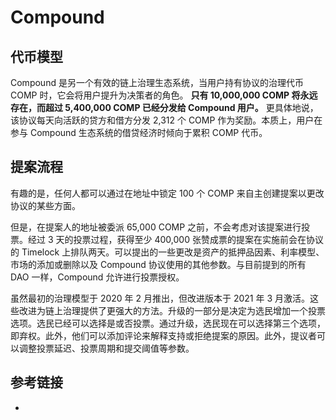 # Compound 

## 代币模型
Compound 是另一个有效的链上治理生态系统，当用户持有协议的治理代币 COMP 时，它会将用户提升为决策者的角色。
**只有 10,000,000 COMP 将永远存在，而超过 5,400,000 COMP 已经分发给 Compound 用户。**
更具体地说，该协议每天向活跃的贷方和借方分发 2,312 个 COMP 作为奖励。本质上，用户在参与 Compound 生态系统的借贷经济时倾向于累积 COMP 代币。  

## 提案流程

有趣的是，任何人都可以通过在地址中锁定 100 个 COMP 来自主创建提案以更改协议的某些方面。

但是，在提案人的地址被委派 65,000 COMP 之前，不会考虑对该提案进行投票。经过 3 天的投票过程，获得至少 400,000 张赞成票的提案在实施前会在协议的 Timelock 上排队两天。可以提出的一些更改是资产的抵押品因素、利率模型、市场的添加或删除以及 Compound 协议使用的其他参数。与目前提到的所有 DAO 一样，Compound 允许进行投票授权。

虽然最初的治理模型于 2020 年 2 月推出，但改进版本于 2021 年 3 月激活。这些改进为链上治理提供了更强大的方法。升级的一部分是决定为选民增加一个投票选项。选民已经可以选择是或否投票。通过升级，选民现在可以选择第三个选项，即弃权。此外，他们可以添加评论来解释支持或拒绝提案的原因。此外，提议者可以调整投票延迟、投票周期和提交阈值等参数。



## 参考链接

- 